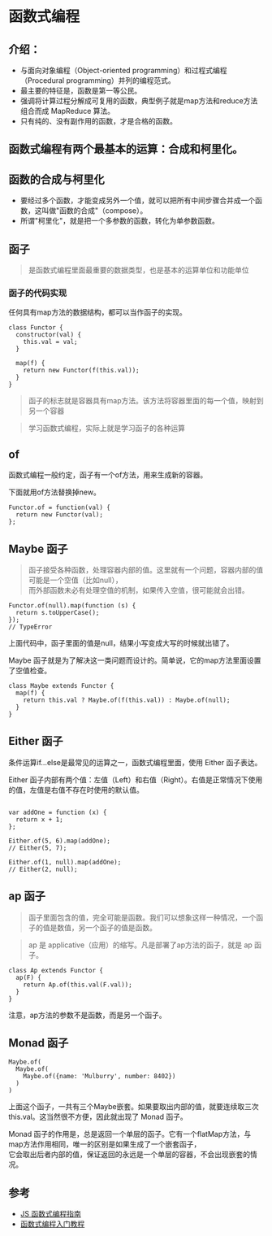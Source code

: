 # 函数式编程


## 介绍：

- 与面向对象编程（Object-oriented programming）和过程式编程（Procedural programming）并列的编程范式。
- 最主要的特征是，函数是第一等公民。
- 强调将计算过程分解成可复用的函数，典型例子就是map方法和reduce方法组合而成 MapReduce 算法。
- 只有纯的、没有副作用的函数，才是合格的函数。


## 函数式编程有两个最基本的运算：合成和柯里化。

## 函数的合成与柯里化
- 要经过多个函数，才能变成另外一个值，就可以把所有中间步骤合并成一个函数，这叫做"函数的合成"（compose）。
- 所谓"柯里化"，就是把一个多参数的函数，转化为单参数函数。

## 函子

>是函数式编程里面最重要的数据类型，也是基本的运算单位和功能单位


### 函子的代码实现

任何具有map方法的数据结构，都可以当作函子的实现。

```
class Functor {
  constructor(val) { 
    this.val = val; 
  }

  map(f) {
    return new Functor(f(this.val));
  }
}
```

>函子的标志就是容器具有map方法。该方法将容器里面的每一个值，映射到另一个容器

>学习函数式编程，实际上就是学习函子的各种运算


## of

函数式编程一般约定，函子有一个of方法，用来生成新的容器。

下面就用of方法替换掉new。

```
Functor.of = function(val) {
  return new Functor(val);
};
```


##  Maybe 函子

>函子接受各种函数，处理容器内部的值。这里就有一个问题，容器内部的值可能是一个空值（比如null），  
而外部函数未必有处理空值的机制，如果传入空值，很可能就会出错。

```
Functor.of(null).map(function (s) {
  return s.toUpperCase();
});
// TypeError
```
上面代码中，函子里面的值是null，结果小写变成大写的时候就出错了。

Maybe 函子就是为了解决这一类问题而设计的。简单说，它的map方法里面设置了空值检查。

```
class Maybe extends Functor {
  map(f) {
    return this.val ? Maybe.of(f(this.val)) : Maybe.of(null);
  }
}
```

## Either 函子

条件运算if...else是最常见的运算之一，函数式编程里面，使用 Either 函子表达。

Either 函子内部有两个值：左值（Left）和右值（Right）。右值是正常情况下使用的值，左值是右值不存在时使用的默认值。

```

var addOne = function (x) {
  return x + 1;
};

Either.of(5, 6).map(addOne);
// Either(5, 7);

Either.of(1, null).map(addOne);
// Either(2, null);
```




## ap 函子

>函子里面包含的值，完全可能是函数。我们可以想象这样一种情况，一个函子的值是数值，另一个函子的值是函数。

>ap 是 applicative（应用）的缩写。凡是部署了ap方法的函子，就是 ap 函子。

```
class Ap extends Functor {
  ap(F) {
    return Ap.of(this.val(F.val));
  }
}
```


注意，ap方法的参数不是函数，而是另一个函子。

## Monad 函子

>
```
Maybe.of(
  Maybe.of(
    Maybe.of({name: 'Mulburry', number: 8402})
  )
)
```
上面这个函子，一共有三个Maybe嵌套。如果要取出内部的值，就要连续取三次this.val。这当然很不方便，因此就出现了 Monad 函子。

Monad 函子的作用是，总是返回一个单层的函子。它有一个flatMap方法，与map方法作用相同，唯一的区别是如果生成了一个嵌套函子，  
它会取出后者内部的值，保证返回的永远是一个单层的容器，不会出现嵌套的情况。

## 参考
- [JS 函数式编程指南](https://llh911001.gitbooks.io/mostly-adequate-guide-chinese/content/ch1.html#%E4%BB%8B%E7%BB%8D)
- [函数式编程入门教程](http://www.ruanyifeng.com/blog/2017/02/fp-tutorial.html)
